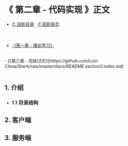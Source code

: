 # 《 第二章 - 代码实现 》正文

- [↻ 回到目录](https://github.com/Lvsi-China/Sherk/raw/master/docs/README.section2.index.md) &nbsp; [☝ 回到首页](https://github.com/Lvsi-China/Sherk/raw/master/README.md)
<br/>

- [《第一章 - 理论学习》](https://github.com/Lvsi-China/Sherk/raw/master/docs/README.section1.index.md)
<br/>
- [《第三章 - 完结讨论》](https://github.com/Lvsi-China/Sherk/raw/master/docs/README.section3.index.md)
<br><br/>


## 1. 介绍

- ### 1.1 目录结构

## 2. 客户端

## 3. 服务端

<br/>
